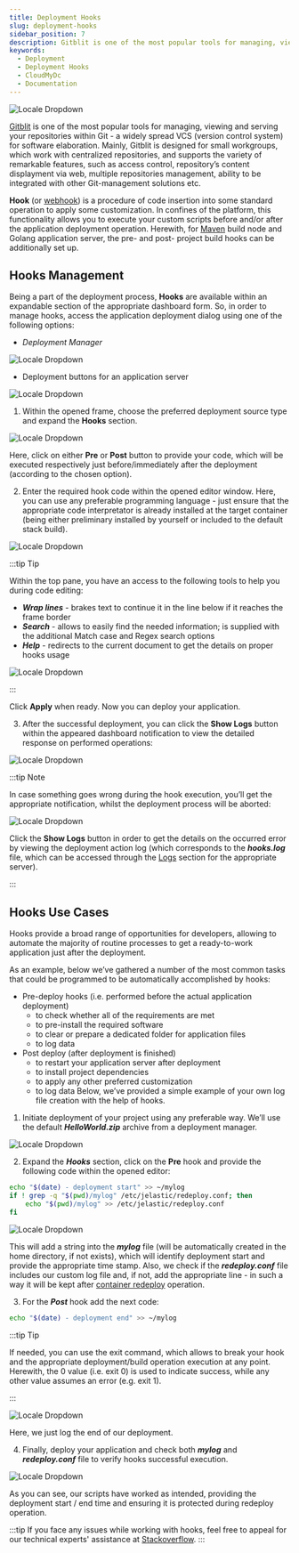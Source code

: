```yaml
---
title: Deployment Hooks
slug: deployment-hooks
sidebar_position: 7
description: Gitblit is one of the most popular tools for managing, viewing and serving your repositories within Git - a widely spread VCS (version control system) for software elaboration.
keywords:
  - Deployment
  - Deployment Hooks
  - CloudMyDc
  - Documentation
---
```


<div style={{
    display: 'grid',
    gridTemplateColumns: '0.15fr 1fr',
    gap: '10px'
}}>
<div>

![Locale Dropdown](./img/DeploymentHooks/01-deployment-hooks-logo.png)

</div>

<div>

[Gitblit](https://en.wikipedia.org/wiki/Webhook) is one of the most popular tools for managing, viewing and serving your repositories within Git - a widely spread VCS (version control system) for software elaboration. Mainly, Gitblit is designed for small workgroups, which work with centralized repositories, and supports the variety of remarkable features, such as access control, repository’s content displayment via web, multiple repositories management, ability to be integrated with other Git-management solutions etc.

</div>

</div>

**Hook** (or [webhook](https://cloudmydc.com/)) is a procedure of code insertion into some standard operation to apply some customization. In confines of the platform, this functionality allows you to execute your custom scripts before and/or after the application deployment operation. Herewith, for [Maven](/java/build-node/java-vcs-deployment-with-maven) build node and Golang application server, the pre- and post- project build hooks can be additionally set up.

<!--
So below we’ll examine how to operate with hooks at the platform and will overview several common use cases with step-by-step instructions this functionality can come in handy for:

- [Hooks Management](/deployment/deployment-hooks#hooks-management)
- [Hooks Use Cases](/deployment/deployment-hooks#hooks-use-cases)
-->

## Hooks Management

Being a part of the deployment process, **Hooks** are available within an expandable section of the appropriate dashboard form. So, in order to manage hooks, access the application deployment dialog using one of the following options:

- _Deployment Manager_

<div style={{
    display:'flex',
    justifyContent: 'center',
    margin: '0 0 1rem 0'
}}>

![Locale Dropdown](./img/DeploymentHooks/02-deployment-manager.png)

</div>

- Deployment buttons for an application server

<div style={{
    display:'flex',
    justifyContent: 'center',
    margin: '0 0 1rem 0'
}}>

![Locale Dropdown](./img/DeploymentHooks/03-deployment-buttons.png)

</div>

1. Within the opened frame, choose the preferred deployment source type and expand the **Hooks** section.

<div style={{
    display:'flex',
    justifyContent: 'center',
    margin: '0 0 1rem 0'
}}>

![Locale Dropdown](./img/DeploymentHooks/04-deployment-hooks.png)

</div>

Here, click on either **Pre** or **Post** button to provide your code, which will be executed respectively just before/immediately after the deployment (according to the chosen option).

2. Enter the required hook code within the opened editor window. Here, you can use any preferable programming language - just ensure that the appropriate code interpretator is already installed at the target container (being either preliminary installed by yourself or included to the default stack build).

<div style={{
    display:'flex',
    justifyContent: 'center',
    margin: '0 0 1rem 0'
}}>

![Locale Dropdown](./img/DeploymentHooks/05-hook-example.png)

</div>

:::tip Tip

Within the top pane, you have an access to the following tools to help you during code editing:

- **_Wrap lines_** - brakes text to continue it in the line below if it reaches the frame border
- **_Search_** - allows to easily find the needed information; is supplied with the additional Match case and Regex search options
- **_Help_** - redirects to the current document to get the details on proper hooks usage

<div style={{
    display:'flex',
    justifyContent: 'center',
    margin: '0 0 1rem 0'
}}>

![Locale Dropdown](./img/DeploymentHooks/06-hooks-editor.png)

</div>

:::

Click **Apply** when ready. Now you can deploy your application.

3. After the successful deployment, you can click the **Show Logs** button within the appeared dashboard notification to view the detailed response on performed operations:

<div style={{
    display:'flex',
    justifyContent: 'center',
    margin: '0 0 1rem 0'
}}>

![Locale Dropdown](./img/DeploymentHooks/07-deploy-success.png)

</div>

:::tip Note

In case something goes wrong during the hook execution, you’ll get the appropriate notification, whilst the deployment process will be aborted:

<div style={{
    display:'flex',
    justifyContent: 'center',
    margin: '0 0 1rem 0'
}}>

![Locale Dropdown](./img/DeploymentHooks/08-deployment-failure.png)

</div>

Click the **Show Logs** button in order to get the details on the occurred error by viewing the deployment action log (which corresponds to the **_hooks.log_** file, which can be accessed through the [Logs](https://cloudmydc.com/) section for the appropriate server).

:::

## Hooks Use Cases

Hooks provide a broad range of opportunities for developers, allowing to automate the majority of routine processes to get a ready-to-work application just after the deployment.

As an example, below we’ve gathered a number of the most common tasks that could be programmed to be automatically accomplished by hooks:

- Pre-deploy hooks (i.e. performed before the actual application deployment)
  - to check whether all of the requirements are met
  - to pre-install the required software
  - to clear or prepare a dedicated folder for application files
  - to log data
- Post deploy (after deployment is finished)
  - to restart your application server after deployment
  - to install project dependencies
  - to apply any other preferred customization
  - to log data
    Below, we’ve provided a simple example of your own log file creation with the help of hooks.

1. Initiate deployment of your project using any preferable way. We’ll use the default **_HelloWorld.zip_** archive from a deployment manager.

<div style={{
    display:'flex',
    justifyContent: 'center',
    margin: '0 0 1rem 0'
}}>

![Locale Dropdown](./img/DeploymentHooks/09-deploy-helloworld.png)

</div>

2. Expand the **_Hooks_** section, click on the **Pre** hook and provide the following code within the opened editor:

```bash
echo "$(date) - deployment start" >> ~/mylog
if ! grep -q "$(pwd)/mylog" /etc/jelastic/redeploy.conf; then
    echo "$(pwd)/mylog" >> /etc/jelastic/redeploy.conf
fi
```

<div style={{
    display:'flex',
    justifyContent: 'center',
    margin: '0 0 1rem 0'
}}>

![Locale Dropdown](./img/DeploymentHooks/10-pre-deploy-hook.png)

</div>

This will add a string into the **_mylog_** file (will be automatically created in the home directory, if not exists), which will identify deployment start and provide the appropriate time stamp. Also, we check if the **_redeploy.conf_** file includes our custom log file and, if not, add the appropriate line - in such a way it will be kept after [container redeploy](/category/container-deployment) operation.

3. For the **_Post_** hook add the next code:

```bash
echo "$(date) - deployment end" >> ~/mylog
```

:::tip Tip

If needed, you can use the exit command, which allows to break your hook and the appropriate deployment/build operation execution at any point. Herewith, the 0 value (i.e. exit 0) is used to indicate success, while any other value assumes an error (e.g. exit 1).

:::

<div style={{
    display:'flex',
    justifyContent: 'center',
    margin: '0 0 1rem 0'
}}>

![Locale Dropdown](./img/DeploymentHooks/11-post-deploy-hook.png)

</div>

Here, we just log the end of our deployment.

4. Finally, deploy your application and check both **_mylog_** and **_redeploy.conf_** file to verify hooks successful execution.

<div style={{
    display:'flex',
    justifyContent: 'center',
    margin: '0 0 1rem 0'
}}>

![Locale Dropdown](./img/DeploymentHooks/12-check-hooks-execution.png)

</div>

As you can see, our scripts have worked as intended, providing the deployment start / end time and ensuring it is protected during redeploy operation.

:::tip
If you face any issues while working with hooks, feel free to appeal for our technical experts' assistance at [Stackoverflow](https://stackoverflow.com/questions/tagged/jelastic).
:::
